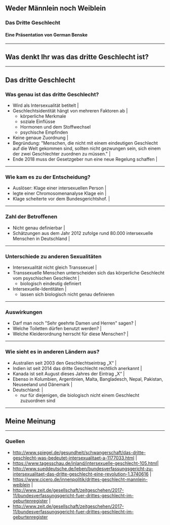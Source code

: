 ## Weder Männlein noch Weiblein

### Das Dritte Geschlecht

#### Eine Präsentation von German Benske

---

## Was denkt Ihr was das dritte Geschlecht ist?

---

## Das dritte Geschlecht

### Was genau ist das dritte Geschlecht?

- Wird als Intersexualität betitelt |
- Geschlechtsidentität hängt von mehreren Faktoren ab |
  + körperliche Merkmale 
  + soziale Einflüsse
  + Hormonen und dem Stoffwechsel
  + psychische Empfinden
- Keine genaue Zuordnung |
- Begründung: "Menschen, die nicht mit einem eindeutigen Geschlecht auf die Welt gekommen sind, sollten nicht gezwungen sein, sich einem der zwei Geschlechter zuordnen zu müssen." |
- Ende 2018 muss der Gesetzgeber nun eine neue Regelung schaffen |


---

### Wie kam es zu der Entscheidung?

- Auslöser: Klage einer intersexuellen Person  |
- legte einer Chromosomenanalyse Klage ein |
- Klage scheiterte vor dem Bundesgerichtshof. |

---

### Zahl der Betroffenen

- Nicht genau definierbar |
- Schätzungen aus dem Jahr 2012 zufolge rund 80.000 intersexuelle Menschen in Deutschland |

---

### Unterschiede zu anderen Sexualitäten

- Intersexualität nicht gleich Transsexuel |
- Transsexuelle Menschen unterscheiden sich das körperliche Geschlecht vom psyschischen Geschlecht |
  + biologisch eindeutig definiert
- Intersexuelle-Identitäten |
  + lassen sich biologisch nicht genau definieren

---

### Auswirkungen

- Darf man noch "Sehr geehrte Damen und Herren" sagen? |
- Welche Toiletten dürfen benutzt werden? |
- Welche Kleiderordnung herrscht für diese Menschen? |

---

### Wie sieht es in anderen Ländern aus?

- Australien seit 2003 den Geschlechtseintrag „X“ |
- Indien ist seit 2014 das dritte Geschlecht rechtlich anerkannt |
- Kanada ist seit August dieses Jahres der Eintrag „X“ |
- Ebenso in Kolumbien, Argentinien, Malta, Bangladesch, Nepal, Pakistan, Neuseeland und Dänemark |
- Deutschland: |
  + nur für diejenigen, die biologisch nicht einem Geschlecht zuzuordnen sind

---

## Meine Meinung

---

### Quellen

- http://www.spiegel.de/gesundheit/schwangerschaft/das-dritte-geschlecht-was-bedeutet-intersexualitaet-a-1177033.html |
- https://www.tagesschau.de/inland/intersexuelle-geschlecht-105.html|
- http://www.sueddeutsche.de/leben/bundesverfassungsgericht-zu-intersexualitaet-das-dritte-geschlecht-eine-revolution-1.3740616 |
- https://www.cicero.de/innenpolitik/drittes-geschlecht-mannlein-weiblein |
- http://www.zeit.de/gesellschaft/zeitgeschehen/2017-11/bundesverfassungsgericht-fuer-drittes-geschlecht-im-geburtenregister |
- http://www.zeit.de/gesellschaft/zeitgeschehen/2017-11/bundesverfassungsgericht-fuer-drittes-geschlecht-im-geburtenregister

